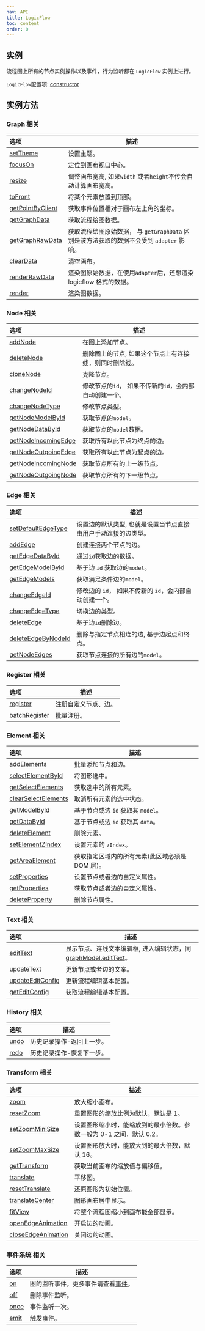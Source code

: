 ```yaml
---
nav: API
title: LogicFlow
toc: content
order: 0
---
```


<style>
table td:first-of-type {
  word-break: normal;
}
</style>

## 实例

流程图上所有的节点实例操作以及事件，行为监听都在 `LogicFlow` 实例上进行。

`LogicFlow`配置项: [constructor](./detail/constructor.zh.md)

## 实例方法

### Graph 相关

| 选项                                                      | 描述                                                                                     |
| :-------------------------------------------------------- | ---------------------------------------------------------------------------------------- |
| [setTheme](theme.zh.md)                                   | 设置主题。                                                                               |
| [focusOn](./detail/index.zh.md#focuson)                   | 定位到画布视口中心。                                                                     |
| [resize](./detail/index.zh.md#resize)                     | 调整画布宽高, 如果`width` 或者`height`不传会自动计算画布宽高。                           |
| [toFront](./detail/index.zh.md#tofront)                   | 将某个元素放置到顶部。                                                                   |
| [getPointByClient](./detail/index.zh.md#getpointbyclient) | 获取事件位置相对于画布左上角的坐标。                                                     |
| [getGraphData](./detail/index.zh.md#getgraphdata)         | 获取流程绘图数据。                                                                       |
| [getGraphRawData](./detail/index.zh.md#getgraphrawdata)   | 获取流程绘图原始数据， 与 `getGraphData` 区别是该方法获取的数据不会受到 `adapter` 影响。 |
| [clearData](./detail/index.zh.md#cleardata)               | 清空画布。                                                                               |
| [renderRawData](./detail/index.zh.md#renderrawdata)       | 渲染图原始数据，在使用`adapter`后，还想渲染 logicflow 格式的数据。                       |
| [render](./detail/index.zh.md#render)                     | 渲染图数据。                                                                             |

### Node 相关

| 选项                                                            | 描述                                                    |
| :-------------------------------------------------------------- | ------------------------------------------------------- |
| [addNode](./detail/index.zh.md#addnode)                         | 在图上添加节点。                                        |
| [deleteNode](./detail/index.zh.md#deletenode)                   | 删除图上的节点, 如果这个节点上有连接线，则同时删除线。  |
| [cloneNode](./detail/index.zh.md#clonenode)                     | 克隆节点。                                              |
| [changeNodeId](./detail/index.zh.md#changenodeid)               | 修改节点的`id`， 如果不传新的`id`，会内部自动创建一个。 |
| [changeNodeType](./detail/index.zh.md#changenodetype)           | 修改节点类型。                                          |
| [getNodeModelById](./detail/index.zh.md#getnodemodelbyid)       | 获取节点的`model`。                                     |
| [getNodeDataById](./detail/index.zh.md#getnodedatabyid)         | 获取节点的`model`数据。                                 |
| [getNodeIncomingEdge](./detail/index.zh.md#getnodeincomingedge) | 获取所有以此节点为终点的边。                            |
| [getNodeOutgoingEdge](./detail/index.zh.md#getnodeoutgoingedge) | 获取所有以此节点为起点的边。                            |
| [getNodeIncomingNode](./detail/index.zh.md#getnodeincomingnode) | 获取节点所有的上一级节点。                              |
| [getNodeOutgoingNode](./detail/index.zh.md#getnodeoutgoingnode) | 获取节点所有的下一级节点。                              |

### Edge 相关

| 选项                                                          | 描述                                                           |
| :------------------------------------------------------------ | -------------------------------------------------------------- |
| [setDefaultEdgeType](./detail/index.zh.md#setdefaultedgetype) | 设置边的默认类型, 也就是设置当节点直接由用户手动连接的边类型。 |
| [addEdge](./detail/index.zh.md#addedge)                       | 创建连接两个节点的边。                                         |
| [getEdgeDataById](./detail/index.zh.md#getedgedatabyid)       | 通过`id`获取边的数据。                                         |
| [getEdgeModelById](./detail/index.zh.md#getedgemodelbyid)     | 基于边 `id` 获取边的`model`。                                  |
| [getEdgeModels](./detail/index.zh.md#getedgemodels)           | 获取满足条件边的`model`。                                      |
| [changeEdgeId](./detail/index.zh.md#changeedgeid)             | 修改边的 `id`， 如果不传新的 `id`，会内部自动创建一个。        |
| [changeEdgeType](./detail/index.zh.md#changeedgetype)         | 切换边的类型。                                                 |
| [deleteEdge](./detail/index.zh.md#deleteedge)                 | 基于边`id`删除边。                                             |
| [deleteEdgeByNodeId](./detail/index.zh.md#deleteedgebynodeid) | 删除与指定节点相连的边, 基于边起点和终点。                     |
| [getNodeEdges](./detail/index.zh.md#getnodeedges)             | 获取节点连接的所有边的`model`。                                |

### Register 相关

| 选项                                                | 描述                 |
| :-------------------------------------------------- | -------------------- |
| [register](./detail/index.zh.md#register)           | 注册自定义节点、边。 |
| [batchRegister](./detail/index.zh.md#batchregister) | 批量注册。           |

### Element 相关

| 选项                                                            | 描述                                            |
| :-------------------------------------------------------------- | ----------------------------------------------- |
| [addElements](./detail/index.zh.md#addelements)                 | 批量添加节点和边。                              |
| [selectElementById](./detail/index.zh.md#selectelementbyid)     | 将图形选中。                                    |
| [getSelectElements](./detail/index.zh.md#getselectelements)     | 获取选中的所有元素。                            |
| [clearSelectElements](./detail/index.zh.md#clearselectelements) | 取消所有元素的选中状态。                        |
| [getModelById](./detail/index.zh.md#getmodelbyid)               | 基于节点或边 `id` 获取其 `model`。              |
| [getDataById](./detail/index.zh.md#getdatabyid)                 | 基于节点或边 `id` 获取其 `data`。               |
| [deleteElement](./detail/index.zh.md#deleteelement)             | 删除元素。                                      |
| [setElementZIndex](./detail/index.zh.md#setelementzindex)       | 设置元素的 `zIndex`。                           |
| [getAreaElement](./detail/index.zh.md#getareaelement)           | 获取指定区域内的所有元素(此区域必须是 DOM 层)。 |
| [setProperties](./detail/index.zh.md#setproperties)             | 设置节点或者边的自定义属性。                    |
| [getProperties](./detail/index.zh.md#getproperties)             | 获取节点或者边的自定义属性。                    |
| [deleteProperty](./detail/index.zh.md#deleteproperty)           | 删除节点属性。                                  |

### Text 相关

| 选项                                                      | 描述                                                                                   |
| :-------------------------------------------------------- | -------------------------------------------------------------------------------------- |
| [editText](./detail/index.zh.md#edittext)                 | 显示节点、连线文本编辑框, 进入编辑状态，同[graphModel.editText](graphModel#edittext)。 |
| [updateText](./detail/index.zh.md#updatetext)             | 更新节点或者边的文案。                                                                 |
| [updateEditConfig](./detail/index.zh.md#updateeditconfig) | 更新流程编辑基本配置。                                                                 |
| [getEditConfig](./detail/index.zh.md#geteditconfig)       | 获取流程编辑基本配置。                                                                 |

### History 相关

| 选项                              | 描述                      |
| :-------------------------------- | ------------------------- |
| [undo](./detail/index.zh.md#undo) | 历史记录操作-返回上一步。 |
| [redo](./detail/index.zh.md#redo) | 历史记录操作-恢复下一步。 |

### Transform 相关

| 选项                                                          | 描述                                                                |
| :------------------------------------------------------------ | ------------------------------------------------------------------- |
| [zoom](./detail/index.zh.md#zoom)                             | 放大缩小画布。                                                      |
| [resetZoom](./detail/index.zh.md#resetzoom)                   | 重置图形的缩放比例为默认，默认是 1。                                |
| [setZoomMiniSize](./detail/index.zh.md#setzoomminisize)       | 设置图形缩小时，能缩放到的最小倍数。参数一般为 0-1 之间，默认 0.2。 |
| [setZoomMaxSize](./detail/index.zh.md#setzoommaxsize)         | 设置图形放大时，能放大到的最大倍数，默认 16。                       |
| [getTransform](./detail/index.zh.md#gettransform)             | 获取当前画布的缩放值与偏移值。                                      |
| [translate](./detail/index.zh.md#translate)                   | 平移图。                                                            |
| [resetTranslate](./detail/index.zh.md#resettranslate)         | 还原图形为初始位置。                                                |
| [translateCenter](./detail/index.zh.md#translatecenter)       | 图形画布居中显示。                                                  |
| [fitView](./detail/index.zh.md#fitview)                       | 将整个流程图缩小到画布能全部显示。                                  |
| [openEdgeAnimation](./detail/index.zh.md#openedgeanimation)   | 开启边的动画。                                                      |
| [closeEdgeAnimation](./detail/index.zh.md#closeedgeanimation) | 关闭边的动画。                                                      |

### 事件系统 相关

| 选项                              | 描述                                                      |
| :-------------------------------- | --------------------------------------------------------- |
| [on](./detail/index.zh.md#on)     | 图的监听事件，更多事件请查看[事件](./eventCenter.zh.md)。 |
| [off](./detail/index.zh.md#off)   | 删除事件监听。                                            |
| [once](./detail/index.zh.md#once) | 事件监听一次。                                            |
| [emit](./detail/index.zh.md#emit) | 触发事件。                                                |
